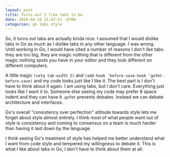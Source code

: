 ```yaml
---
layout: post
title: Turns out I like tabs in Go
date: 2016-04-10 15:42:51 -0700
categories: go tabs style
---
```


So, it turns out tabs are actually kinda nice. I assumed that I would
dislike tabs in Go as much as I dislike tabs in any other
language. I was wrong. Until working in Go, I would have
cited a number of reasons I don't like tabs. they are too big, they
are magic nothing that is different from the other magic nothing spots
you have in your editor and they look different on different
computers.

A little magic `(setq tab-width 2)` and `(add-hook 'before-save-hook
'gofmt-before-save)` and my code looks just like I like it. The best
part is I don't have to think about it again. I am using tabs, but I
don't care. Everything just looks like I want it to. Someone else
seeing my code may prefer 8 space indent and they can have it. `gofmt`
prevents debates. Instead we can debate architecture and interfaces.

Go's overall "consistency over perfection" attitude towards style lets me
forget about style almost entirely. I think most of what people want
out of style is consistency and coming to consensus on a team is much
harder than having it laid down by the language.

I think seeing Go's treatment of style has helped me better understand
what I want from code style and tempered my willingness to debate
it. This is what I like about tabs in Go, I don't have to think about
them at all.
